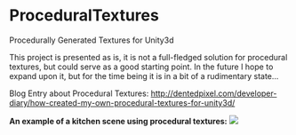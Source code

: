 ProceduralTextures
==================

Procedurally Generated Textures for Unity3d

This project is presented as is, it is not a full-fledged solution for procedural textures, but could serve as a good starting point.  In the future I hope to expand upon it, but for the time being it is in a bit of a rudimentary state...

Blog Entry about Procedural Textures: 
http://dentedpixel.com/developer-diary/how-created-my-own-procedural-textures-for-unity3d/


**An example of a kitchen scene using procedural textures:**
![](https://dl.dropboxusercontent.com/u/10227043/ProceduralTextures/KitchenScene/KitchenScene.png)
